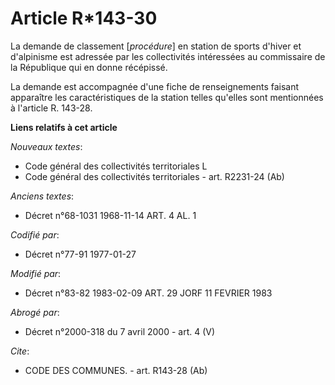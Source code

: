 # Article R*143-30

La demande de classement [*procédure*] en station de sports d'hiver et d'alpinisme est adressée par les collectivités
intéressées au commissaire de la République qui en donne récépissé.

La demande est accompagnée d'une fiche de renseignements faisant apparaître les caractéristiques de la station telles
qu'elles sont mentionnées à l'article R. 143-28.

**Liens relatifs à cet article**

_Nouveaux textes_:

  - Code général des collectivités territoriales L
  - Code général des collectivités territoriales - art. R2231-24 (Ab)

_Anciens textes_:

  - Décret n°68-1031 1968-11-14 ART. 4 AL. 1

_Codifié par_:

  - Décret n°77-91 1977-01-27

_Modifié par_:

  - Décret n°83-82 1983-02-09 ART. 29 JORF 11 FEVRIER 1983

_Abrogé par_:

  - Décret n°2000-318 du 7 avril 2000 - art. 4 (V)

_Cite_:

  - CODE DES COMMUNES. - art. R143-28 (Ab)
